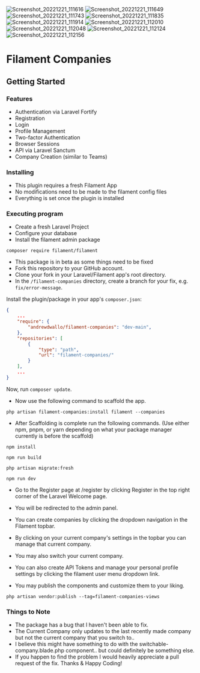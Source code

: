 ![Screenshot_20221221_111616](https://user-images.githubusercontent.com/104294090/209055363-6bfefe27-12d3-4377-8a31-a2249408261b.png)
![Screenshot_20221221_111649](https://user-images.githubusercontent.com/104294090/209055364-bb1e37a9-6eff-4572-b836-1690b2642b42.png)
![Screenshot_20221221_111743](https://user-images.githubusercontent.com/104294090/209055365-9924d38b-61db-4e20-a981-784cab595a80.png)
![Screenshot_20221221_111835](https://user-images.githubusercontent.com/104294090/209055367-e8928278-ca2c-4d7a-ba99-455ed31f2aaa.png)
![Screenshot_20221221_111914](https://user-images.githubusercontent.com/104294090/209055369-af8ab8e7-cf3e-4c17-91ec-a6846b705462.png)
![Screenshot_20221221_112010](https://user-images.githubusercontent.com/104294090/209055370-535fba8b-8972-4384-9145-5086cb8eef07.png)
![Screenshot_20221221_112048](https://user-images.githubusercontent.com/104294090/209055373-289b561c-389f-4e4b-b69b-b73b1a6367b9.png)
![Screenshot_20221221_112124](https://user-images.githubusercontent.com/104294090/209055374-21e18d5b-4c9c-4608-af30-a17216f09f51.png)
![Screenshot_20221221_112156](https://user-images.githubusercontent.com/104294090/209055375-a6e0dee6-bf10-487e-ab25-a69524fec524.png)
# Filament Companies


## Getting Started

### Features

* Authentication via Laravel Fortify
* Registration
* Login
* Profile Management
* Two-factor Authentication
* Browser Sessions
* API via Laravel Sanctum
* Company Creation (similar to Teams)

### Installing

* This plugin requires a fresh Filament App
* No modifications need to be made to the filament config files
* Everything is set once the plugin is installed

### Executing program

* Create a fresh Laravel Project
* Configure your database
* Install the filament admin package
```
composer require filament/filament
```

* This package is in beta as some things need to be fixed
* Fork this repository to your GitHub account.
* Clone your fork in your Laravel/Filament app's root directory.
* In the `/filament-companies` directory, create a branch for your fix, e.g. `fix/error-message`.

Install the plugin/package in your app's `composer.json`:

```json
{
    ...
    "require": {
        "andrewdwallo/filament-companies": "dev-main",
    },
    "repositories": [
        {
            "type": "path",
            "url": "filament-companies/"
        }
    ],
    ...
}
```

Now, run `composer update`.


* Now use the following command to scaffold the app.
```
php artisan filament-companies:install filament --companies
```

* After Scaffolding is complete run the following commands. (Use either npm, pnpm, or yarn depending on what your package manager currently is before the scaffold)
```
npm install
```
```
npm run build
```
```
php artisan migrate:fresh
```
```
npm run dev
```

* Go to the Register page at /register by clicking Register in the top right corner of the Laravel Welcome page.
* You will be redirected to the admin panel.
* You can create companies by clicking the dropdown navigation in the Filament topbar.
* By clicking on your current company's settings in the topbar you can manage that current company.
* You may also switch your current company.
* You can also create API Tokens and manage your personal profile settings by clicking the filament user menu dropdown link.

* You may publish the components and customize them to your liking.
```
php artisan vendor:publish --tag=filament-companies-views
```


### Things to Note
* The package has a bug that I haven't been able to fix.
* The Current Company only updates to the last recently made company but not the current company that you switch to.. 
* I believe this might have something to do with the switchable-company.blade.php component.. but could definitely be something else.
* If you happen to find the problem I would heavily appreciate a pull request of the fix. Thanks & Happy Coding!
